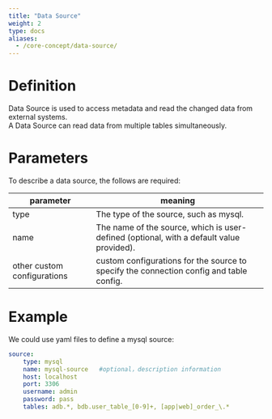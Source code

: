 ```yaml
---
title: "Data Source"
weight: 2
type: docs
aliases:
  - /core-concept/data-source/
---
```

<!--
Licensed to the Apache Software Foundation (ASF) under one
or more contributor license agreements.  See the NOTICE file
distributed with this work for additional information
regarding copyright ownership.  The ASF licenses this file
to you under the Apache License, Version 2.0 (the
"License"); you may not use this file except in compliance
with the License.  You may obtain a copy of the License at

  http://www.apache.org/licenses/LICENSE-2.0

Unless required by applicable law or agreed to in writing,
software distributed under the License is distributed on an
"AS IS" BASIS, WITHOUT WARRANTIES OR CONDITIONS OF ANY
KIND, either express or implied.  See the License for the
specific language governing permissions and limitations
under the License.
-->

# Definition
Data Source is used to access metadata and read the changed data from external systems.   
A Data Source can read data from multiple tables simultaneously.

# Parameters
To describe a data source, the follows are required:

| parameter                   | meaning                                                                      |
|-----------------------------|------------------------------------------------------------------------------|
| type                        | The type of the source, such as mysql.                                       |
| name                        | The name of the source, which is user-defined (optional, with a default value provided). |
| other custom configurations | custom configurations for the source to specify the connection config and table config. |

# Example
We could use yaml files to define a mysql source:
```yaml
source:
    type: mysql
    name: mysql-source   #optional，description information
    host: localhost
    port: 3306
    username: admin
    password: pass
    tables: adb.*, bdb.user_table_[0-9]+, [app|web]_order_\.*
```